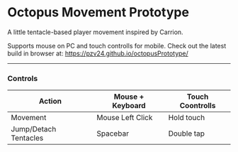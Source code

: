 # Octopus Movement Prototype

A little tentacle-based player movement inspired by Carrion. 

Supports mouse on PC and touch controlls for mobile.
Check out the latest build in browser at: https://pzv24.github.io/octopusPrototype/

________________________________________________________________________________________________________________________________

### Controls ###

Action                  | Mouse + Keyboard    | Touch Coontrolls 
---                     |---                  |---
Movement                | Mouse Left Click    | Hold touch
Jump/Detach Tentacles   | Spacebar            | Double tap
